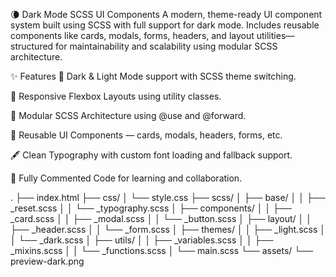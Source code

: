 🌘 Dark Mode SCSS UI Components
A modern, theme-ready UI component system built using SCSS with full support for dark mode. Includes reusable components like cards, modals, forms, headers, and layout utilities—structured for maintainability and scalability using modular SCSS architecture.

✨ Features
🌙 Dark & Light Mode support with SCSS theme switching.

📐 Responsive Flexbox Layouts using utility classes.

🧱 Modular SCSS Architecture using @use and @forward.

🎨 Reusable UI Components — cards, modals, headers, forms, etc.

🖋️ Clean Typography with custom font loading and fallback support.

🧩 Fully Commented Code for learning and collaboration.

.
├── index.html
├── css/
│   └── style.css
├── scss/
│   ├── base/
│   │   ├── _reset.scss
│   │   └── _typography.scss
│   ├── components/
│   │   ├── _card.scss
│   │   ├── _modal.scss
│   │   └── _button.scss
│   ├── layout/
│   │   ├── _header.scss
│   │   └── _form.scss
│   ├── themes/
│   │   ├── _light.scss
│   │   └── _dark.scss
│   ├── utils/
│   │   ├── _variables.scss
│   │   ├── _mixins.scss
│   │   └── _functions.scss
│   └── main.scss
└── assets/
    └── preview-dark.png
